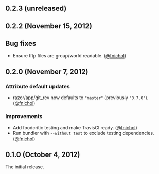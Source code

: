 ## 0.2.3 (unreleased)


## 0.2.2 (November 15, 2012)

## Bug fixes

* Ensure tftp files are group/world readable. ([@fnichol][])


## 0.2.0 (November 7, 2012)

### Attribute default updates

* razor/app/git\_rev now defaults to `"master"` (previously `"0.7.0"`).
  ([@fnichol][])

### Improvements

* Add foodcritic testing and make TravisCI ready. ([@fnichol][])
* Run bundler with `--without test` to exclude testing dependencies.
  ([@fnichol][])


## 0.1.0 (October 4, 2012)

The initial release.

[@fnichol]: https://github.com/fnichol
